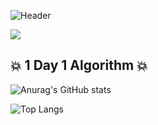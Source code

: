 ![Header](https://capsule-render.vercel.app/api?type=waving&color=gradient&customColorList=10&height=95&text=Algorithm)


<img src="https://img.shields.io/badge/Python-3776AB?style=for-the-badge&logo=Python&logoColor=white">

## 💥 1 Day 1 Algorithm 💥 

![Anurag's GitHub stats](https://github-readme-stats.vercel.app/api?username=ensookim&show_icons=true&theme=radical)

![Top Langs](https://github-readme-stats.vercel.app/api/top-langs/?username=ensookim&layout=compact&theme=dark)
